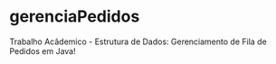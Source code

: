 # gerenciaPedidos
Trabalho Acâdemico - Estrutura de Dados: Gerenciamento de Fila de Pedidos em Java!
